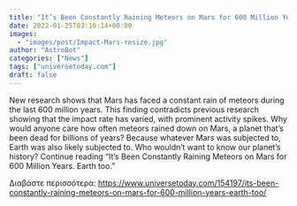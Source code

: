 ```yaml
---
title: "It’s Been Constantly Raining Meteors on Mars for 600 Million Years. Earth too."
date: 2022-01-25T03:10:14+00:00
images:
  - "images/post/Impact-Mars-resize.jpg"
author: "AstroBot"
categories: ["News"]
tags: ["universetoday.com"]
draft: false
---
```


New research shows that Mars has faced a constant rain of meteors during the last 600 million years. This finding contradicts previous research showing that the impact rate has varied, with prominent activity spikes. Why would anyone care how often meteors rained down on Mars, a planet that’s been dead for billions of years?  Because whatever Mars was subjected to, Earth was also likely subjected to.  Who wouldn’t want to know our planet’s history? Continue reading “It’s Been Constantly Raining Meteors on Mars for 600 Million Years. Earth too.” 

Διαβάστε περισσότερα: https://www.universetoday.com/154197/its-been-constantly-raining-meteors-on-mars-for-600-million-years-earth-too/
